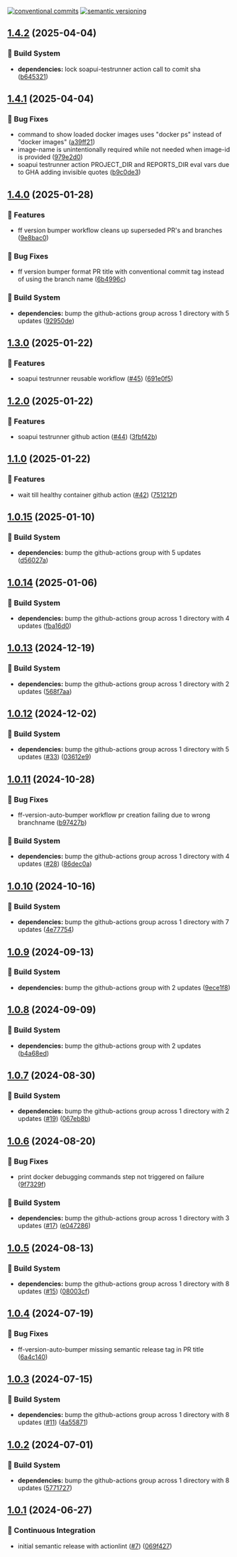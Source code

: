 [![conventional commits](https://img.shields.io/badge/conventional%20commits-1.0.0-yellow.svg)](https://conventionalcommits.org) [![semantic versioning](https://img.shields.io/badge/semantic%20versioning-2.0.0-green.svg)](https://semver.org)

## [1.4.2](https://github.com/wearefrank/ci-cd-templates/compare/v1.4.1...v1.4.2) (2025-04-04)

### 🤖 Build System

* **dependencies:** lock soapui-testrunner action call to comit sha ([b645321](https://github.com/wearefrank/ci-cd-templates/commit/b645321683c686e157c9064d7167c48dfe399bbb))

## [1.4.1](https://github.com/wearefrank/ci-cd-templates/compare/v1.4.0...v1.4.1) (2025-04-04)

### 🐛 Bug Fixes

* command to show loaded docker images uses "docker ps" instead of "docker images" ([a39ff21](https://github.com/wearefrank/ci-cd-templates/commit/a39ff213decd35421d6437215394dcc0412ae141))
* image-name is unintentionally required while not needed when image-id is provided ([979e2d0](https://github.com/wearefrank/ci-cd-templates/commit/979e2d04f5947a647b7fd38a5412a713f948f15d))
* soapui testrunner action PROJECT_DIR and REPORTS_DIR eval vars due to GHA adding invisible quotes ([b9c0de3](https://github.com/wearefrank/ci-cd-templates/commit/b9c0de3caad75fb662139e0a93fc3b875b3a3e0c))

## [1.4.0](https://github.com/wearefrank/ci-cd-templates/compare/v1.3.0...v1.4.0) (2025-01-28)

### 🍕 Features

* ff version bumper workflow cleans up superseded PR's and branches ([9e8bac0](https://github.com/wearefrank/ci-cd-templates/commit/9e8bac0f0033b7a4e491f5cead601b89060b1c99))

### 🐛 Bug Fixes

* ff version bumper format PR title with conventional commit tag instead of using the branch name ([6b4996c](https://github.com/wearefrank/ci-cd-templates/commit/6b4996ca7899e8ada98fd94878ee41ce18b52531))

### 🤖 Build System

* **dependencies:** bump the github-actions group across 1 directory with 5 updates ([92950de](https://github.com/wearefrank/ci-cd-templates/commit/92950ded1465e27d2082ba9220d46d93225447a9))

## [1.3.0](https://github.com/wearefrank/ci-cd-templates/compare/v1.2.0...v1.3.0) (2025-01-22)

### 🍕 Features

* soapui testrunner reusable workflow ([#45](https://github.com/wearefrank/ci-cd-templates/issues/45)) ([691e0f5](https://github.com/wearefrank/ci-cd-templates/commit/691e0f5f4eeb6e892a1a077989f015a3544ff13c))

## [1.2.0](https://github.com/wearefrank/ci-cd-templates/compare/v1.1.0...v1.2.0) (2025-01-22)

### 🍕 Features

* soapui testrunner github action ([#44](https://github.com/wearefrank/ci-cd-templates/issues/44)) ([3fbf42b](https://github.com/wearefrank/ci-cd-templates/commit/3fbf42b490466e1ce3302448fb13ad5a4f7a61b8))

## [1.1.0](https://github.com/wearefrank/ci-cd-templates/compare/v1.0.15...v1.1.0) (2025-01-22)

### 🍕 Features

* wait till healthy container github action ([#42](https://github.com/wearefrank/ci-cd-templates/issues/42)) ([751212f](https://github.com/wearefrank/ci-cd-templates/commit/751212f93545daa556e6426ce4c3233c190fe144))

## [1.0.15](https://github.com/wearefrank/ci-cd-templates/compare/v1.0.14...v1.0.15) (2025-01-10)

### 🤖 Build System

* **dependencies:** bump the github-actions group with 5 updates ([d56027a](https://github.com/wearefrank/ci-cd-templates/commit/d56027afeed2e5fe54b3c9a79c77ba6e1ea621f4))

## [1.0.14](https://github.com/wearefrank/ci-cd-templates/compare/v1.0.13...v1.0.14) (2025-01-06)

### 🤖 Build System

* **dependencies:** bump the github-actions group across 1 directory with 4 updates ([fba16d0](https://github.com/wearefrank/ci-cd-templates/commit/fba16d0490bc9e15213f3c61cd7bc720fbf7e8cd))

## [1.0.13](https://github.com/wearefrank/ci-cd-templates/compare/v1.0.12...v1.0.13) (2024-12-19)

### 🤖 Build System

* **dependencies:** bump the github-actions group across 1 directory with 2 updates ([568f7aa](https://github.com/wearefrank/ci-cd-templates/commit/568f7aa928702a1b1a76e3132a38de0bd34ae758))

## [1.0.12](https://github.com/wearefrank/ci-cd-templates/compare/v1.0.11...v1.0.12) (2024-12-02)

### 🤖 Build System

* **dependencies:** bump the github-actions group across 1 directory with 5 updates ([#33](https://github.com/wearefrank/ci-cd-templates/issues/33)) ([03612e9](https://github.com/wearefrank/ci-cd-templates/commit/03612e9ed88cb9f77795b72ffc2c2f410553721f))

## [1.0.11](https://github.com/wearefrank/ci-cd-templates/compare/v1.0.10...v1.0.11) (2024-10-28)

### 🐛 Bug Fixes

* ff-version-auto-bumper workflow pr creation failing due to wrong branchname ([b97427b](https://github.com/wearefrank/ci-cd-templates/commit/b97427b39fe8061454cea75de44bc48db959c503))

### 🤖 Build System

* **dependencies:** bump the github-actions group across 1 directory with 4 updates ([#28](https://github.com/wearefrank/ci-cd-templates/issues/28)) ([86dec0a](https://github.com/wearefrank/ci-cd-templates/commit/86dec0a9dd529fdd832407f0553b2fc937317206))

## [1.0.10](https://github.com/wearefrank/ci-cd-templates/compare/v1.0.9...v1.0.10) (2024-10-16)

### 🤖 Build System

* **dependencies:** bump the github-actions group across 1 directory with 7 updates ([4e77754](https://github.com/wearefrank/ci-cd-templates/commit/4e7775463e2136e791fa734d0968ef865bccfe1f))

## [1.0.9](https://github.com/wearefrank/ci-cd-templates/compare/v1.0.8...v1.0.9) (2024-09-13)

### 🤖 Build System

* **dependencies:** bump the github-actions group with 2 updates ([9ece1f8](https://github.com/wearefrank/ci-cd-templates/commit/9ece1f80f7bc2ee59b0d6b21e0bf92c913b87263))

## [1.0.8](https://github.com/wearefrank/ci-cd-templates/compare/v1.0.7...v1.0.8) (2024-09-09)

### 🤖 Build System

* **dependencies:** bump the github-actions group with 2 updates ([b4a68ed](https://github.com/wearefrank/ci-cd-templates/commit/b4a68ed2aca42f7b1ff926bd32547179931ae24a))

## [1.0.7](https://github.com/wearefrank/ci-cd-templates/compare/v1.0.6...v1.0.7) (2024-08-30)

### 🤖 Build System

* **dependencies:** bump the github-actions group across 1 directory with 2 updates ([#19](https://github.com/wearefrank/ci-cd-templates/issues/19)) ([067eb8b](https://github.com/wearefrank/ci-cd-templates/commit/067eb8b501be0b37663ed3a9d360941a49852cdb))

## [1.0.6](https://github.com/wearefrank/ci-cd-templates/compare/v1.0.5...v1.0.6) (2024-08-20)

### 🐛 Bug Fixes

* print docker debugging commands step not triggered on failure ([9f7329f](https://github.com/wearefrank/ci-cd-templates/commit/9f7329fafc0db4c30178461682333ac50c10dd92))

### 🤖 Build System

* **dependencies:** bump the github-actions group across 1 directory with 3 updates ([#17](https://github.com/wearefrank/ci-cd-templates/issues/17)) ([e047286](https://github.com/wearefrank/ci-cd-templates/commit/e047286902d357e0807cfe8b83a61d664d780daf))

## [1.0.5](https://github.com/wearefrank/ci-cd-templates/compare/v1.0.4...v1.0.5) (2024-08-13)

### 🤖 Build System

* **dependencies:** bump the github-actions group across 1 directory with 8 updates ([#15](https://github.com/wearefrank/ci-cd-templates/issues/15)) ([08003cf](https://github.com/wearefrank/ci-cd-templates/commit/08003cfd5f745327fdc801585ba1a8cc07e567b1))

## [1.0.4](https://github.com/wearefrank/ci-cd-templates/compare/v1.0.3...v1.0.4) (2024-07-19)

### 🐛 Bug Fixes

* ff-version-auto-bumper missing semantic release tag in PR title ([6a4c140](https://github.com/wearefrank/ci-cd-templates/commit/6a4c140739b91e84cc2cc640e686d8f13fc09c30))

## [1.0.3](https://github.com/wearefrank/ci-cd-templates/compare/v1.0.2...v1.0.3) (2024-07-15)

### 🤖 Build System

* **dependencies:** bump the github-actions group across 1 directory with 8 updates ([#11](https://github.com/wearefrank/ci-cd-templates/issues/11)) ([4a55871](https://github.com/wearefrank/ci-cd-templates/commit/4a5587101272cc6403df96c3d58468aad81cacb5))

## [1.0.2](https://github.com/wearefrank/ci-cd-templates/compare/v1.0.1...v1.0.2) (2024-07-01)

### 🤖 Build System

* **dependencies:** bump the github-actions group across 1 directory with 8 updates ([5771727](https://github.com/wearefrank/ci-cd-templates/commit/5771727039334cf9149df7ae54455e106ae57216))

## [1.0.1](https://github.com/wearefrank/ci-cd-templates/compare/v1.0.0...v1.0.1) (2024-06-27)

### 🔁 Continuous Integration

* initial semantic release with actionlint ([#7](https://github.com/wearefrank/ci-cd-templates/issues/7)) ([069f427](https://github.com/wearefrank/ci-cd-templates/commit/069f427ff55ad6d8625187b81d4d2c151351e296))
